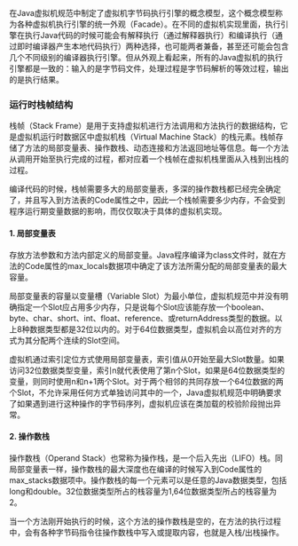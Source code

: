 在Java虚拟机规范中制定了虚拟机字节码执行引擎的概念模型，这个概念模型称为各种虚拟机执行引擎的统一外观（Facade）。在不同的虚拟机实现里面，执行引擎在执行Java代码的时候可能会有解释执行（通过解释器执行）和编译执行（通过即时编译器产生本地代码执行）两种选择，也可能两者兼备，甚至还可能会包含几个不同级别的编译器执行引擎。但从外观上看起来，所有的Java虚拟机的执行引擎都是一致的：输入的是字节码文件，处理过程是字节码解析的等效过程，输出的是执行结果。

### 运行时栈帧结构
栈帧（Stack Frame）是用于支持虚拟机进行方法调用和方法执行的数据结构，它是虚拟机运行时数据区中虚拟机栈（Virtual Machine Stack）的栈元素。栈帧存储了方法的局部变量表、操作数栈、动态连接和方法返回地址等信息。每一个方法从调用开始至执行完成的过程，都对应着一个栈帧在虚拟机栈里面从入栈到出栈的过程。

编译代码的时候，栈帧需要多大的局部变量表，多深的操作数栈都已经完全确定了，并且写入到方法表的Code属性之中，因此一个栈帧需要多少内存，不会受到程序运行期变量数据的影响，而仅仅取决于具体的虚拟机实现。

#### 1. 局部变量表
存放方法参数和方法内部定义的局部变量。Java程序编译为class文件时，就在方法的Code属性的max_locals数据项中确定了该方法所需分配的局部变量表的最大容量。

局部变量表的容量以变量槽（Variable Slot）为最小单位，虚拟机规范中并没有明确指定一个Slot应占用多少内存，只是说每个Slot应该能存放一个boolean、byte、char、short、int、float、reference、或returnAddress类型的数据。以上8种数据类型都是32位以内的。对于64位数据类型，虚拟机会以高位对齐的方式为其分配两个连续的Slot空间。

虚拟机通过索引定位方式使用局部变量表，索引值从0开始至最大Slot数量。如果访问32位数据类型变量，索引n就代表使用了第n个Slot，如果是64位数据类型的变量，则同时使用n和n+1两个Slot。对于两个相邻的共同存放一个64位数据的两个Slot，不允许采用任何方式单独访问其中的一个，Java虚拟机规范中明确要求了如果遇到进行这种操作的字节码序列，虚拟机应该在类加载的校验阶段抛出异常。

#### 2. 操作数栈
操作数栈（Operand Stack）也常称为操作栈，是一个后入先出（LIFO）栈。同局部变量表一样，操作数栈的最大深度也在编译的时候写入到Code属性的max_stacks数据项中。操作数栈的每一个元素可以是任意的Java数据类型，包括long和double。32位数据类型所占的栈容量为1,64位数据类型所占的栈容量为2。

当一个方法刚开始执行的时候，这个方法的操作数栈是空的，在方法的执行过程中，会有各种字节码指令往操作数栈中写入或提取内容，也就是入栈/出栈操作。

